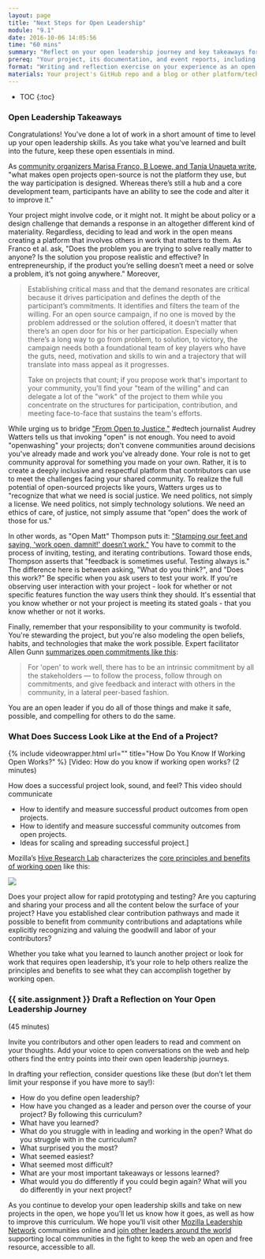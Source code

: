 ```yaml
---
layout: page
title: "Next Steps for Open Leadership"
module: "9.1"
date: 2016-10-06 14:05:56
time: "60 mins"
summary: "Reflect on your open leadership journey and key takeaways for continuing your work."
prereq: "Your project, its documentation, and event reports, including goal-setting documents like your open canvas"
format: "Writing and reflection exercise on your experience as an open leader"
materials: Your project's GitHub repo and a blog or other platform/technology for composing and sharing your reflection
---
```

* TOC
{:toc}


### Open Leadership Takeaways

Congratulations! You've done a lot of work in a short amount of time to level up your open leadership skills. As you take what you've learned and built into the future, keep these open essentials in mind.

As [community organizers Marisa Franco, B Loewe, and Tania Unaueta write](https://medium.com/organizer-sandbox/how-we-make-change-is-changing-part-i-5326186575e6#.q10o4lync), "what makes open projects open-source is not the platform they use, but the way participation is designed. Whereas there’s still a hub and a core development team, participants have an ability to see the code and alter it to improve it."

Your project might involve code, or it might not. It might be about policy or a design challenge that demands a response in an altogether different kind of materiality. Regardless, deciding to lead and work in the open means creating a platform that involves others in work that matters to them. As Franco et al. ask, "Does the problem you are trying to solve really matter to anyone? Is the solution you propose realistic and effective? In entrepreneurship, if the product you’re selling doesn’t meet a need or solve a problem, it’s not going anywhere." Moreover,

> Establishing critical mass and that the demand resonates are critical because it drives participation and defines the depth of the participant’s commitments. It identifies and filters the team of the willing. For an open source campaign, if no one is moved by the problem addressed or the solution offered, it doesn’t matter that there’s an open door for his or her participation. Especially when there’s a long way to go from problem, to solution, to victory, the campaign needs both a foundational team of key players who have the guts, need, motivation and skills to win and a trajectory that will translate into mass appeal as it progresses.
>
> Take on projects that count; if you propose work that's important to your community, you'll find your "team of the willing" and can delegate a lot of the "work" of the project to them while you concentrate on the structures for participation, contribution, and meeting face-to-face that sustains the team's efforts.

While urging us to bridge ["From Open to Justice,"](http://hackeducation.com/2014/11/16/from-open-to-justice) #edtech journalist Audrey Watters tells us that invoking "open" is not enough. You need to avoid "openwashing" your projects; don't convene communities around decisions you've already made and work you've already done. Your role is not to get community approval for something you made on your own. Rather, it is to create a deeply inclusive and respectful platform that contributors can use to meet the challenges facing your shared community. To realize the full potential of open-sourced projects like yours, Watters urges us to "recognize that what we need is social justice. We need politics, not simply a license. We need politics, not simply technology solutions. We need an ethics of care, of justice, not simply assume that “open” does the work of those for us."

In other words, as "Open Matt" Thompson puts it: ["Stamping our feet and saying, 'work open, damnit!' doesn’t work."](https://openmatt.org/2011/04/06/how-to-work-open/) You have to commit to the process of inviting, testing, and iterating contributions. Toward those ends, Thompson asserts that "feedback is sometimes useful. Testing always is." The difference here is between asking, "What do you think?", and "Does this work?" Be specific when you ask users to test your work. If you're observing user interaction with your project - look for whether or not specific features function the way users think they should. It's essential that you know whether or not your project is meeting its stated goals - that you know whether or not it works.

Finally, remember that your responsibility to your community is twofold. You're stewarding the project, but you're also modeling the open beliefs, habits, and technologies that make the work possible. Expert facilitator Allen Gunn [summarizes open commitments like this](http://blog.workopen.org/leadership/):

> For 'open' to work well, there has to be an intrinsic commitment by all the stakeholders — to follow the process, follow through on commitments, and give feedback and interact with others in the community, in a lateral peer-based fashion.

You are an open leader if you do all of those things and make it safe, possible, and compelling for others to do the same.

### What Does Success Look Like at the End of a Project?

{% include videowrapper.html
  url=""
  title="How Do You Know If Working Open Works?" %}
[Video: How do you know if working open works? (2 minutes)

How does a successful project look, sound, and feel? This video should communicate

*   How to identify and measure successful product outcomes from open projects.
*   How to identify and measure successful community outcomes from open projects.
*   Ideas for scaling and spreading successful project.]

Mozilla’s [Hive Research Lab](https://hiveresearchlab.org/) characterizes the [core principles and benefits of working open](https://hiveresearchlab.files.wordpress.com/2014/12/what-does-it-mean-to-work-open-in-hive-nyc-hive-research-lab-october-2014.pdf) like this:

![](https://www.filepicker.io/api/file/0cUKYiMSQ9OP2N5O8DKD)

Does your project allow for rapid prototyping and testing? Are you capturing and sharing your process and all the content below the surface of your project? Have you established clear contribution pathways and made it possible to benefit from community contributions and adaptations while explicitly recognizing and valuing the goodwill and labor of your contributors?

Whether you take what you learned to launch another project or look for work that requires open leadership, it’s your role to help others realize the principles and benefits to see what they can accomplish together by working open.

### {{ site.assignment }} Draft a Reflection on Your Open Leadership Journey
(45 minutes)

Invite you contributors and other open leaders to read and comment on your thoughts. Add your voice to open conversations on the web and help others find the entry points into their own open leadership journeys.

In drafting your reflection, consider questions like these (but don’t let them limit your response if you have more to say!):

*   How do you define open leadership?
*   How have you changed as a leader and person over the course of your project? By following this curriculum?
*   What have you learned?
*   What do you struggle with in leading and working in the open? What do you struggle with in the curriculum?
*   What surprised you the most?
*   What seemed easiest?
*   What seemed most difficult?
*   What are your most important takeaways or lessons learned?
*   What would you do differently if you could begin again? What will you do differently in your next project?

As you continue to develop your open leadership skills and take on new projects in the open, we hope you’ll let us know how it goes, as well as how to improve this curriculum. We hope you’ll visit other [Mozilla Leadership Network](https://learning.mozilla.org) communities online and [join other leaders around the world](https://learning.mozilla.org/en-US/opportunities) supporting local communities in the fight to keep the web an open and free resource, accessible to all.


